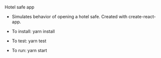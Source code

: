 Hotel safe app
- Simulates behavior of opening a hotel safe.   Created with create-react-app.

- To install: yarn install
- To test: yarn test
- To run: yarn start
